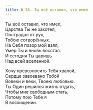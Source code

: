 ```yaml
---
title: № 55. Ты всё оставил, что имел
---
```


Ты всё оставил, что имел,  
Царства Ты не захотел,  
Пострадал от рук,  
Тобою сотворённых.  
На Себя позор мой взял,  
Умер Ты и вновь восстал.  
И сегодня Ты царишь  
Над всей вселенной.

Хочу превозносить Тебя хвалой,  
Сердце завоевано Тобой  
Вовеки и веки, Твоею любовью.  
Ты Один решился жизнь отдать,  
Чтобы мне свободным стать,  
Потому пою Тебе я  
В восхищении.

